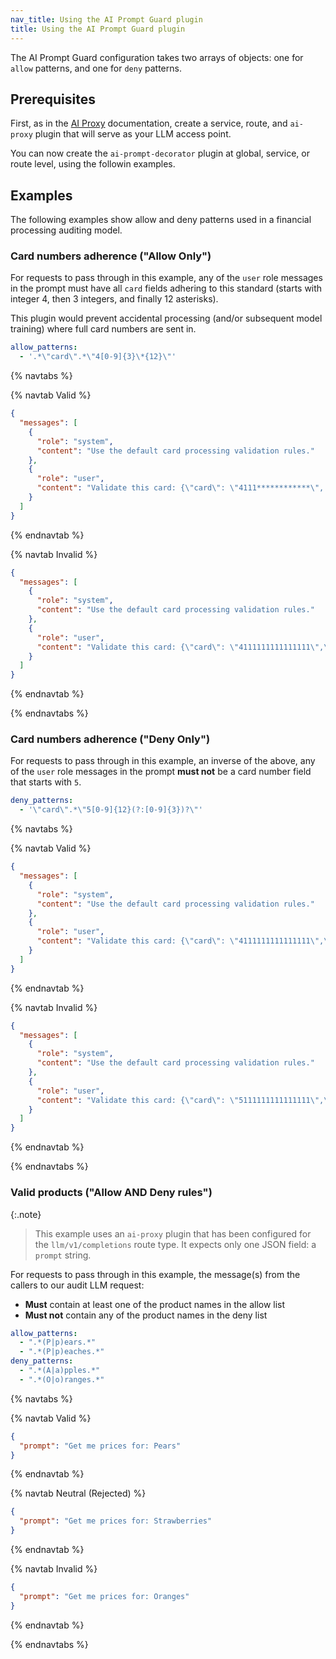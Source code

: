 ```yaml
---
nav_title: Using the AI Prompt Guard plugin
title: Using the AI Prompt Guard plugin
---
```


The AI Prompt Guard configuration takes two arrays of objects: one for `allow` patterns, and
one for `deny` patterns.

## Prerequisites

First, as in the [AI Proxy](/hub/kong-inc/ai-proxy/) documentation, create a service, route, and `ai-proxy` plugin
that will serve as your LLM access point.

You can now create the `ai-prompt-decorator` plugin at global, service, or route level, using the followin examples.

## Examples

The following examples show allow and deny patterns used in a financial processing auditing model.

### Card numbers adherence ("Allow Only")

For requests to pass through in this example, any of the `user` role messages in the prompt
must have all `card` fields adhering to this standard (starts with integer 4, then 3 integers,
and finally 12 asterisks).

This plugin would prevent accidental processing (and/or subsequent model training) where full
card numbers are sent in.

```yaml
allow_patterns:
  - '.*\"card\".*\"4[0-9]{3}\*{12}\"'
```

{% navtabs %}

{% navtab Valid %}
```json
{
  "messages": [
    {
      "role": "system",
      "content": "Use the default card processing validation rules."
    },
    {
      "role": "user",
      "content": "Validate this card: {\"card\": \"4111************\", \"cvv\": \"000\"}"
    }
  ]
}
```
{% endnavtab %}

{% navtab Invalid %}
```json
{
  "messages": [
    {
      "role": "system",
      "content": "Use the default card processing validation rules."
    },
    {
      "role": "user",
      "content": "Validate this card: {\"card\": \"4111111111111111\",\"cvv\": \"000\"}"
    }
  ]
}
```
{% endnavtab %}

{% endnavtabs %}

### Card numbers adherence ("Deny Only")

For requests to pass through in this example, an inverse of the above, any of the `user` role messages
in the prompt **must not** be a card number field that starts with `5`. 

```yaml
deny_patterns:
  - '\"card\".*\"5[0-9]{12}(?:[0-9]{3})?\"'
```

{% navtabs %}

{% navtab Valid %}
```json
{
  "messages": [
    {
      "role": "system",
      "content": "Use the default card processing validation rules."
    },
    {
      "role": "user",
      "content": "Validate this card: {\"card\": \"4111111111111111\",\"cvv\": \"000\"}"
    }
  ]
}
```
{% endnavtab %}

{% navtab Invalid %}
```json
{
  "messages": [
    {
      "role": "system",
      "content": "Use the default card processing validation rules."
    },
    {
      "role": "user",
      "content": "Validate this card: {\"card\": \"5111111111111111\",\"cvv\": \"000\"}"
    }
  ]
}
```
{% endnavtab %}

{% endnavtabs %}

### Valid products ("Allow AND Deny rules")

{:.note}
> This example uses an `ai-proxy` plugin that has been configured for the `llm/v1/completions` route type.
> It expects only one JSON field: a `prompt` string.

For requests to pass through in this example, the message(s) from the callers to our audit LLM request:
* **Must** contain at least one of the product names in the allow list
* **Must not** contain any of the product names in the deny list

```yaml
allow_patterns:
  - ".*(P|p)ears.*"
  - ".*(P|p)eaches.*"
deny_patterns:
  - ".*(A|a)pples.*"
  - ".*(O|o)ranges.*"
```

{% navtabs %}

{% navtab Valid %}
```json
{
  "prompt": "Get me prices for: Pears"
}
```
{% endnavtab %}

{% navtab Neutral (Rejected) %}
```json
{
  "prompt": "Get me prices for: Strawberries"
}
```
{% endnavtab %}

{% navtab Invalid %}
```json
{
  "prompt": "Get me prices for: Oranges"
}
```
{% endnavtab %}

{% endnavtabs %}
